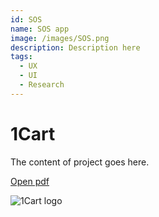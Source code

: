 ```yaml
---
id: SOS
name: SOS app
image: /images/SOS.png
description: Description here
tags:
  - UX
  - UI
  - Research
---
```


# 1Cart

The content of project goes here.

[Open pdf](/pdf/1cart.pdf)

![1Cart logo](/images/1Cart_logo.png)